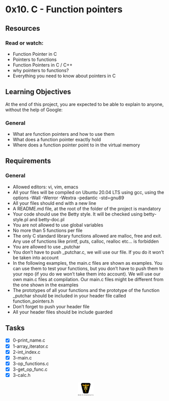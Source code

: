 # 0x10. C - Function pointers

## Resources

### Read or watch:

- Function Pointer in C
- Pointers to functions
- Function Pointers in C / C++
- why pointers to functions?
- Everything you need to know about pointers in C

## Learning Objectives

At the end of this project, you are expected to be able to explain to anyone, without the help of Google:

### General

- What are function pointers and how to use them
- What does a function pointer exactly hold
- Where does a function pointer point to in the virtual memory

## Requirements

### General

- Allowed editors: vi, vim, emacs
- All your files will be compiled on Ubuntu 20.04 LTS using gcc, using the options -Wall -Werror -Wextra -pedantic -std=gnu89
- All your files should end with a new line
- A README.md file, at the root of the folder of the project is mandatory
- Your code should use the Betty style. It will be checked using betty-style.pl and betty-doc.pl
- You are not allowed to use global variables
- No more than 5 functions per file
- The only C standard library functions allowed are malloc, free and exit. Any use of functions like printf, puts, calloc, realloc etc… is forbidden
- You are allowed to use \_putchar
- You don’t have to push \_putchar.c, we will use our file. If you do it won’t be taken into account
- In the following examples, the main.c files are shown as examples. You can use them to test your functions, but you don’t have to push them to your repo (if you do we won’t take them into account). We will use our own main.c files at compilation. Our main.c files might be different from the one shown in the examples
- The prototypes of all your functions and the prototype of the function \_putchar should be included in your header file called function_pointers.h
- Don’t forget to push your header file
- All your header files should be include guarded

## Tasks

- [x] 0-print_name.c
- [x] 1-array_iterator.c
- [x] 2-int_index.c
- [x] 3-main.c
- [x] 3-op_functions.c
- [x] 3-get_op_func.c
- [x] 3-calc.h

<p align="center">
<img src="../images/roeHR-01.png" width=10% height=10%>
</p>
